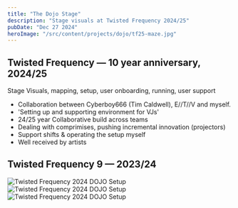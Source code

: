 ```yaml
---
title: "The Dojo Stage"
description: "Stage visuals at Twisted Frequency 2024/25"
pubDate: "Dec 27 2024"
heroImage: "/src/content/projects/dojo/tf25-maze.jpg"
---
```


## Twisted Frequency — 10 year anniversary, 2024/25

Stage Visuals, mapping, setup, user onboarding, running, user support

- Collaboration between Cyberboy666 (Tim Caldwell), E//T//V and myself.
- 'Setting up and supporting environment for VJs'
- 24/25 year Collaborative build across teams
- Dealing with comprimises, pushing incremental innovation (projectors)
- Support shifts & operating the setup myself
- Well received by artists

## Twisted Frequency 9 — 2023/24

![Twisted Frequency 2024 DOJO Setup](/src/content/projects/dojo/tf24-3.png)
![Twisted Frequency 2024 DOJO Setup](/src/content/projects/dojo/tf24-2.png)
![Twisted Frequency 2024 DOJO Setup](/src/content/projects/dojo/tf24_1.png)
